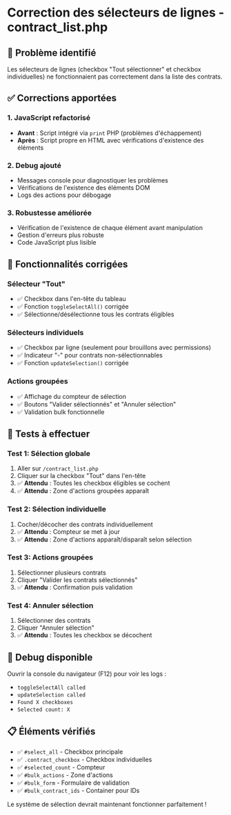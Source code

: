 # Correction des sélecteurs de lignes - contract_list.php

## 🔧 Problème identifié
Les sélecteurs de lignes (checkbox "Tout sélectionner" et checkbox individuelles) ne fonctionnaient pas correctement dans la liste des contrats.

## ✅ Corrections apportées

### 1. **JavaScript refactorisé**
- **Avant** : Script intégré via `print` PHP (problèmes d'échappement)
- **Après** : Script propre en HTML avec vérifications d'existence des éléments

### 2. **Debug ajouté**
- Messages console pour diagnostiquer les problèmes
- Vérifications de l'existence des éléments DOM
- Logs des actions pour débogage

### 3. **Robustesse améliorée**
- Vérification de l'existence de chaque élément avant manipulation
- Gestion d'erreurs plus robuste
- Code JavaScript plus lisible

## 🎯 Fonctionnalités corrigées

### **Sélecteur "Tout"**
- ✅ Checkbox dans l'en-tête du tableau
- ✅ Fonction `toggleSelectAll()` corrigée
- ✅ Sélectionne/désélectionne tous les contrats éligibles

### **Sélecteurs individuels**
- ✅ Checkbox par ligne (seulement pour brouillons avec permissions)
- ✅ Indicateur "-" pour contrats non-sélectionnables
- ✅ Fonction `updateSelection()` corrigée

### **Actions groupées**
- ✅ Affichage du compteur de sélection
- ✅ Boutons "Valider sélectionnés" et "Annuler sélection"
- ✅ Validation bulk fonctionnelle

## 🧪 Tests à effectuer

### Test 1: Sélection globale
1. Aller sur `/contract_list.php`
2. Cliquer sur la checkbox "Tout" dans l'en-tête
3. ✅ **Attendu** : Toutes les checkbox éligibles se cochent
4. ✅ **Attendu** : Zone d'actions groupées apparaît

### Test 2: Sélection individuelle
1. Cocher/décocher des contrats individuellement
2. ✅ **Attendu** : Compteur se met à jour
3. ✅ **Attendu** : Zone d'actions apparaît/disparaît selon sélection

### Test 3: Actions groupées
1. Sélectionner plusieurs contrats
2. Cliquer "Valider les contrats sélectionnés"
3. ✅ **Attendu** : Confirmation puis validation

### Test 4: Annuler sélection
1. Sélectionner des contrats
2. Cliquer "Annuler sélection"
3. ✅ **Attendu** : Toutes les checkbox se décochent

## 🐛 Debug disponible
Ouvrir la console du navigateur (F12) pour voir les logs :
- `toggleSelectAll called`
- `updateSelection called`
- `Found X checkboxes`
- `Selected count: X`

## 📋 Éléments vérifiés
- ✅ `#select_all` - Checkbox principale
- ✅ `.contract_checkbox` - Checkbox individuelles
- ✅ `#selected_count` - Compteur
- ✅ `#bulk_actions` - Zone d'actions
- ✅ `#bulk_form` - Formulaire de validation
- ✅ `#bulk_contract_ids` - Container pour IDs

Le système de sélection devrait maintenant fonctionner parfaitement !